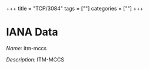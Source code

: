 +++
title = "TCP/3084"
tags = [""]
categories = [""]
+++

# IANA Data

_Name:_ itm-mccs

_Description:_ ITM-MCCS


